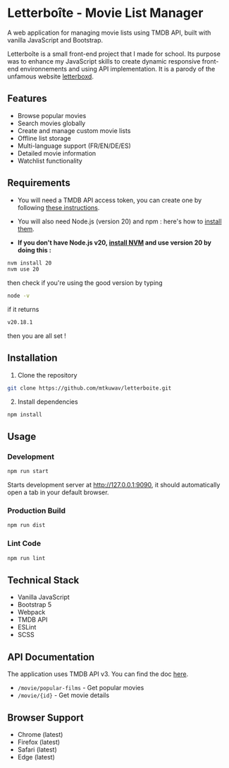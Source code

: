 # Letterboîte - Movie List Manager

A web application for managing movie lists using TMDB API, built with vanilla JavaScript and Bootstrap.

Letterboîte is a small front-end project that I made for school. Its purpose was to enhance my JavaScript skills to create dynamic responsive front-end environnements and using API implementation. It is a parody of the unfamous website [letterboxd](https://letterboxd.com/).

## Features

- Browse popular movies
- Search movies globally
- Create and manage custom movie lists
- Offline list storage
- Multi-language support (FR/EN/DE/ES)
- Detailed movie information
- Watchlist functionality

## Requirements 

- You will need a TMDB API access token, you can create one by following [these instructions](https://developer.themoviedb.org/docs/getting-started).
- You will also need Node.js (version 20) and npm : here's how to [install them](https://docs.npmjs.com/downloading-and-installing-node-js-and-npm).

- **If you don't have Node.js v20, [install NVM](https://github.com/nvm-sh/nvm?tab=readme-ov-file#installing-and-updating) and use version 20 by doing this :**
```bash
nvm install 20
nvm use 20
```
then check if you're using the good version by typing 
```bash
node -v
```
if it returns 
```bash
v20.18.1
```
then you are all set !


## Installation

1. Clone the repository
```bash
git clone https://github.com/mtkuwav/letterboite.git
```

2. Install dependencies
```bash
npm install
```


## Usage

### Development
```bash
npm run start
```
Starts development server at http://127.0.0.1:9090, it should automatically open a tab in your default browser.

### Production Build
```bash
npm run dist
```

### Lint Code
```bash
npm run lint
```

## Technical Stack

- Vanilla JavaScript
- Bootstrap 5
- Webpack
- TMDB API
- ESLint
- SCSS

## API Documentation

The application uses TMDB API v3. You can find the doc [here](https://developer.themoviedb.org/).

- `/movie/popular-films` - Get popular movies
- `/movie/{id}` - Get movie details

## Browser Support

- Chrome (latest)
- Firefox (latest)
- Safari (latest)
- Edge (latest)
